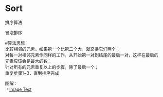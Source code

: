 # Sort
排序算法

冒泡排序

#算法思想：  
比较相邻的元素。如果第一个比第二个大，就交换它们两个；  
对每一对相邻元素作同样的工作，从开始第一对到结尾的最后一对，这样在最后的元素应该会是最大的数；  
针对所有的元素重复以上的步骤，除了最后一个；  
重复步骤1~3，直到排序完成  

图解：  
！[Image Text]()

